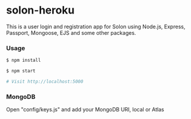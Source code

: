 # solon-heroku

This is a user login and registration app for Solon using Node.js, Express, Passport, Mongoose, EJS and some other packages.

### Usage

```sh
$ npm install
```

```sh
$ npm start

# Visit http://localhost:5000
```

### MongoDB

Open "config/keys.js" and add your MongoDB URI, local or Atlas
